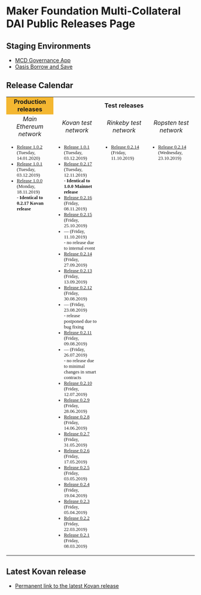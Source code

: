 # Maker Foundation Multi-Collateral DAI Public Releases Page

## Staging Environments
* [MCD Governance App](http://dai-gov-staging.now.sh/?mcd=true)
* [Oasis Borrow and Save](https://mcd-cdp-portal-git-develop.mkr-js-prod.now.sh/?network=kovan)

## Release Calendar
<table>
    <tr>
        <td bgcolor="#F4B731" align="center"><b>Production releases</b></td>        
        <td colspan="3" align="center"><b>Test releases</b></td>
    </tr>
    <tr>
        <td align="center" width="25%"><i>Main Ethereum network</i></td>        
        <td align="center" width="25%"><i>Kovan test network</i></td>
        <td align="center" width="25%"><i>Rinkeby test network</i></td>
        <td align="center" width="25%"><i>Ropsten test network</i></td>
    </tr>
    <tr style='font-family: Droid Sans Mono; font-size:80%'>
        <td align="left" valign="top">
            <ul>
                <li><a href="/releases/mainnet/1.0.2/index.html">Release 1.0.2</a> (Tuesday, 14.01.2020)</li>
                <li><a href="/releases/mainnet/1.0.1/index.html">Release 1.0.1</a> (Tuesday, 03.12.2019)</li>
                <li><a href="/releases/mainnet/1.0.0/index.html">Release 1.0.0</a> (Monday, 18.11.2019)<br>- <b>Identical to 0.2.17 Kovan release</b></li>
            </ul>
        </td>
        <td align="left" valign="top">
            <ul>
                <li><a href="/releases/kovan/1.0.1/index.html">Release 1.0.1</a> (Tuesday, 03.12.2019)</li>
                <li><a href="/releases/kovan/0.2.17/index.html">Release 0.2.17</a> (Tuesday, 12.11.2019)<br>- <b>Identical to 1.0.0 Mainnet release</b></li>
                <li><a href="/releases/kovan/0.2.16/index.html">Release 0.2.16</a> (Friday, 08.11.2019)</li>
                <li><a href="/releases/kovan/0.2.15/index.html">Release 0.2.15</a> (Friday, 25.10.2019)</li>
                <li>— (Friday, 11.10.2019)<br>- no release due to internal event</li>
                <li><a href="/releases/kovan/0.2.14/index.html">Release 0.2.14</a> (Friday, 27.09.2019)</li>
                <li><a href="/releases/kovan/0.2.13/index.html">Release 0.2.13</a> (Friday, 13.09.2019)</li>
                <li><a href="/releases/kovan/0.2.12/index.html">Release 0.2.12</a> (Friday, 30.08.2019)</li>
                <li>— (Friday, 23.08.2019)<br>- release postponed due to bug fixing</li>
                <li><a href="/releases/kovan/0.2.11/index.html">Release 0.2.11</a> (Friday, 09.08.2019)</li>
                <li>— (Friday, 26.07.2019)<br>- no release due to minimal changes in smart contracts</li>
                <li><a href="/releases/kovan/0.2.10/index.html">Release 0.2.10</a> (Friday, 12.07.2019)</li>
                <li><a href="/releases/kovan/0.2.9/index.html">Release 0.2.9</a> (Friday, 28.06.2019)</li>
                <li><a href="/releases/kovan/0.2.8/index.html">Release 0.2.8</a> (Friday, 14.06.2019)</li>
                <li><a href="/releases/kovan/0.2.7/index.html">Release 0.2.7</a> (Friday, 31.05.2019)</li>
                <li><a href="/releases/kovan/0.2.6/index.html">Release 0.2.6</a> (Friday, 17.05.2019)</li>
                <li><a href="/releases/kovan/0.2.5/index.html">Release 0.2.5</a> (Friday, 03.05.2019)</li>
                <li><a href="/releases/kovan/0.2.4/index.html">Release 0.2.4</a> (Friday, 19.04.2019)</li>
                <li><a href="/releases/kovan/0.2.3/index.html">Release 0.2.3</a> (Friday, 05.04.2019)</li>
                <li><a href="/releases/kovan/0.2.2/index.html">Release 0.2.2</a> (Friday, 22.03.2019)</li>
                <li><a href="/releases/kovan/0.2.1/index.html">Release 0.2.1</a> (Friday, 08.03.2019)</li>
            </ul>
        </td>
        <td align="left" valign="top">
            <ul>
                <li><a href="/releases/rinkeby/0.2.14/index.html">Release 0.2.14</a> (Friday, 11.10.2019)</li>
            </ul>
        </td>
        <td align="left" valign="top">
            <ul>
                <li><a href="/releases/ropsten/0.2.14/index.html">Release 0.2.14</a> (Wednesday, 23.10.2019)</li>
            </ul>
        </td>
    </tr>
</table>

## Latest Kovan release
* [Permanent link to the latest Kovan release](/releases/latest)

